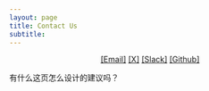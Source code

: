 ```yaml
---
layout: page
title: Contact Us
subtitle: 
---
```


[//]: # (<h3 style='margin-bottom: 10pt;'>Topics</h3>)

<center>
<div class="assets">
<a href="mailto: @" target="_blank">[Email]</a>
<a href=" " target="_blank">[X]</a>
<a href=" " target="_blank">[Slack]</a>
<a href=" " target="_blank">[Github]</a>
</div>
</center>

<p>有什么这页怎么设计的建议吗？</p>


